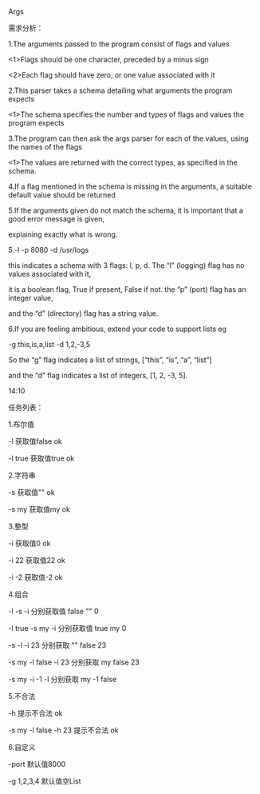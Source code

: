 Args

需求分析：

1.The arguments passed to the program consist of flags and values

<1>Flags should be one character, preceded by a minus sign

<2>Each flag should have zero, or one value associated with it

2.This parser takes a schema detailing what arguments the program expects

<1>The schema specifies the number and types of flags and values the program expects

3.The program can then ask the args parser for each of the values, using the names of the flags

<1>The values are returned with the correct types, as specified in the schema.

4.If a flag mentioned in the schema is missing in the arguments, a suitable default value should be returned

5.If the arguments given do not match the schema, it is important that a good error message is given, 

explaining exactly what is wrong.
 
5.-l -p 8080 -d /usr/logs

this indicates a schema with 3 flags: l, p, d. The “l” (logging) flag has no values associated with it, 

it is a boolean flag, True if present, False if not. the “p” (port) flag has an integer value, 

and the “d” (directory) flag has a string value.

6.If you are feeling ambitious, extend your code to support lists eg
  
  -g this,is,a,list -d 1,2,-3,5
  
So the “g” flag indicates a list of strings, [“this”, “is”, “a”, “list”] 
 
and the “d” flag indicates a list of integers, [1, 2, -3, 5].
  
14:10

任务列表：

1.布尔值

-l        获取值false  ok

-l true   获取值true   ok

2.字符串

-s        获取值""     ok

-s my     获取值my     ok

3.整型

-i        获取值0       ok  

-i 22     获取值22      ok

-i -2     获取值-2      ok

4.组合

-l -s -i             分别获取值 false "" 0 

-l true -s my -i     分别获取值 true my 0  

-s -l -i 23          分别获取 "" false 23  

-s my -l false -i 23 分别获取 my false 23  

-s my -i -1 -l       分别获取 my -1 false

5.不合法

-h      提示不合法   ok

-s my -l false -h 23 提示不合法 ok

6.自定义

-port 默认值8000

-g 1,2,3,4 默认值空List